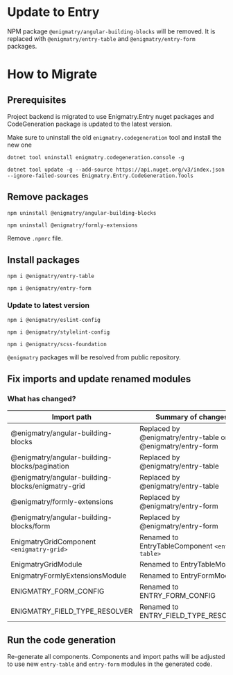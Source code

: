 # Update to Entry

NPM package `@enigmatry/angular-building-blocks` will be removed. It is replaced with `@enigmatry/entry-table` and `@enigmatry/entry-form` packages.

# How to Migrate
## Prerequisites

Project backend is migrated to use Enigmatry.Entry nuget packages and CodeGeneration package is updated to the latest version.

Make sure to uninstall the old `enigmatry.codegeneration` tool and install the new one

```
dotnet tool uninstall enigmatry.codegeneration.console -g

dotnet tool update -g --add-source https://api.nuget.org/v3/index.json --ignore-failed-sources Enigmatry.Entry.CodeGeneration.Tools
```

## Remove packages 

```
npm uninstall @enigmatry/angular-building-blocks

npm uninstall @enigmatry/formly-extensions
```

Remove `.npmrc` file.


## Install packages

```
npm i @enigmatry/entry-table

npm i @enigmatry/entry-form
```

### Update to latest version

```
npm i @enigmatry/eslint-config

npm i @enigmatry/stylelint-config

npm i @enigmatry/scss-foundation
```

`@enigmatry` packages will be resolved from public repository.

## Fix imports and update renamed modules

### What has changed?

| Import path | Summary of changes
|-|-|
| @enigmatry/angular-building-blocks | Replaced by @enigmatry/entry-table or @enigmatry/entry-form |
| @enigmatry/angular-building-blocks/pagination | Replaced by @enigmatry/entry-table |
| @enigmatry/angular-building-blocks/enigmatry-grid | Replaced by @enigmatry/entry-table |
| @enigmatry/formly-extensions | Replaced by @enigmatry/entry-form |
| @enigmatry/angular-building-blocks/form | Replaced by @enigmatry/entry-form |
| EnigmatryGridComponent `<enigmatry-grid>` | Renamed to EntryTableComponent `<entry-table>` |
| EnigmatryGridModule | Renamed to EntryTableModule |
| EnigmatryFormlyExtensionsModule | Renamed to EntryFormModule |
| ENIGMATRY_FORM_CONFIG | Renamed to ENTRY_FORM_CONFIG |
| ENIGMATRY_FIELD_TYPE_RESOLVER | Renamed to ENTRY_FIELD_TYPE_RESOLVER |

## Run the code generation

Re-generate all components. Components and import paths will be adjusted to use new `entry-table` and `entry-form` modules in the generated code.
